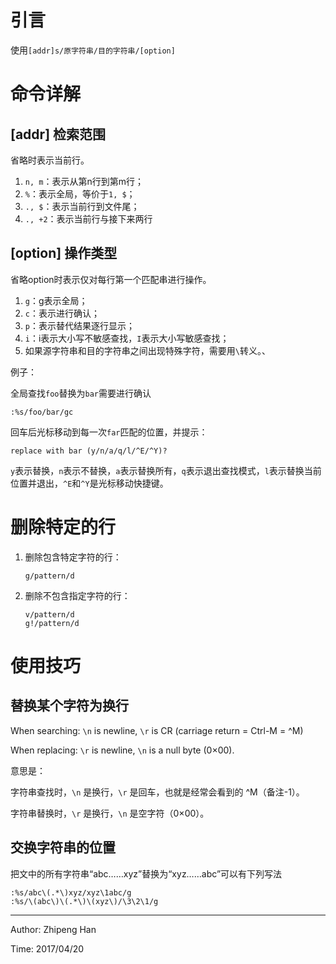 # 引言

使用`[addr]s/原字符串/目的字符串/[option]`

# 命令详解

## [addr] 检索范围

省略时表示当前行。

1. `n, m`：表示从第n行到第m行；
2. `%`：表示全局，等价于`1, $`；
3. `., $`：表示当前行到文件尾；
4. `., +2`：表示当前行与接下来两行

## [option] 操作类型

省略option时表示仅对每行第一个匹配串进行操作。

1. `g`：g表示全局；
2. `c`：表示进行确认；
3. `p`：表示替代结果逐行显示；
4. `i`：i表示大小写不敏感查找，`I`表示大小写敏感查找；
5. 如果源字符串和目的字符串之间出现特殊字符，需要用`\`转义。、

例子：

全局查找`foo`替换为`bar`需要进行确认

```shell
:%s/foo/bar/gc
```

回车后光标移动到每一次`far`匹配的位置，并提示：

```shell
replace with bar (y/n/a/q/l/^E/^Y)?
```

`y`表示替换，`n`表示不替换，`a`表示替换所有，`q`表示退出查找模式，`l`表示替换当前位置并退出，`^E`和`^Y`是光标移动快捷键。

# 删除特定的行

1. 删除包含特定字符的行：
   ```shell
   g/pattern/d
   ```   

2. 删除不包含指定字符的行：
   
   ```shell
   v/pattern/d
   g!/pattern/d
   ```

# 使用技巧

## 替换某个字符为换行

When searching: `\n` is newline, `\r` is CR (carriage return = Ctrl-M = ^M)

When replacing: `\r` is newline, `\n` is a null byte (0×00).

意思是：

字符串查找时，`\n` 是换行，`\r` 是回车，也就是经常会看到的 ^M（备注-1）。

字符串替换时，`\r` 是换行，`\n` 是空字符（0×00）。

## 交换字符串的位置

把文中的所有字符串“abc……xyz”替换为“xyz……abc”可以有下列写法

```shell
:%s/abc\(.*\)xyz/xyz\1abc/g
:%s/\(abc\)\(.*\)\(xyz\)/\3\2\1/g
```

***

Author: Zhipeng Han

Time: 2017/04/20
